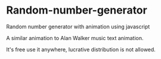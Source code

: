# Random-number-generator

Random number generator with animation using javascript

A similar animation to Alan Walker music text animation.

It's free use it anywhere, lucrative distribution is not allowed.
